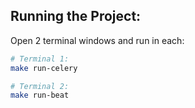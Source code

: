 

## Running the Project:
Open 2 terminal windows and run in each:

```bash
# Terminal 1:
make run-celery

# Terminal 2:
make run-beat
```
